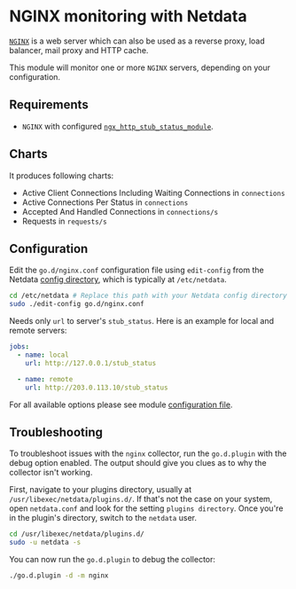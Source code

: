 <!--
title: "NGINX monitoring"
description: "Monitor the health and performance of NGINX web servers with zero configuration, per-second metric granularity, and interactive visualizations."
custom_edit_url: https://github.com/netdata/go.d.plugin/edit/master/modules/nginx/README.md
sidebar_label: "NGINX"
-->

# NGINX monitoring with Netdata

[`NGINX`](https://www.nginx.com/) is a web server which can also be used as a reverse proxy, load balancer, mail proxy
and HTTP cache.

This module will monitor one or more `NGINX` servers, depending on your configuration.

## Requirements

- `NGINX` with
  configured [`ngx_http_stub_status_module`](http://nginx.org/en/docs/http/ngx_http_stub_status_module.html).

## Charts

It produces following charts:

- Active Client Connections Including Waiting Connections in `connections`
- Active Connections Per Status in `connections`
- Accepted And Handled Connections in `connections/s`
- Requests in `requests/s`

## Configuration

Edit the `go.d/nginx.conf` configuration file using `edit-config` from the
Netdata [config directory](https://learn.netdata.cloud/docs/configure/nodes), which is typically at `/etc/netdata`.

```bash
cd /etc/netdata # Replace this path with your Netdata config directory
sudo ./edit-config go.d/nginx.conf
```

Needs only `url` to server's `stub_status`. Here is an example for local and remote servers:

```yaml
jobs:
  - name: local
    url: http://127.0.0.1/stub_status

  - name: remote
    url: http://203.0.113.10/stub_status
```

For all available options please see
module [configuration file](https://github.com/netdata/go.d.plugin/blob/master/config/go.d/nginx.conf).

## Troubleshooting

To troubleshoot issues with the `nginx` collector, run the `go.d.plugin` with the debug option enabled. The output
should give you clues as to why the collector isn't working.

First, navigate to your plugins directory, usually at `/usr/libexec/netdata/plugins.d/`. If that's not the case on your
system, open `netdata.conf` and look for the setting `plugins directory`. Once you're in the plugin's directory, switch
to the `netdata` user.

```bash
cd /usr/libexec/netdata/plugins.d/
sudo -u netdata -s
```

You can now run the `go.d.plugin` to debug the collector:

```bash
./go.d.plugin -d -m nginx
```
